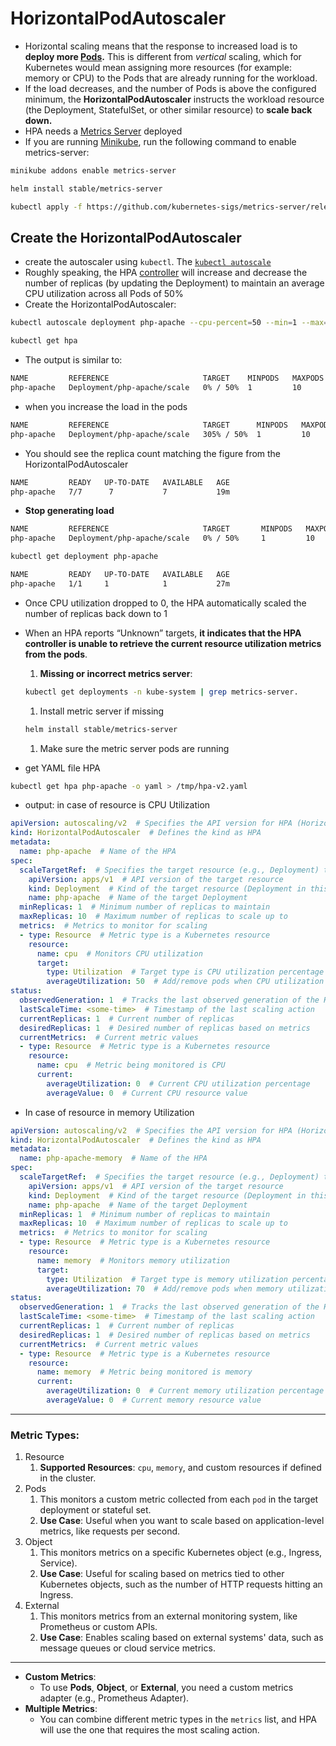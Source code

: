 # **HorizontalPodAutoscaler**

- Horizontal scaling means that the response to increased load is to **deploy more [Pods](https://kubernetes.io/docs/concepts/workloads/pods/).** This is different from *vertical* scaling, which for Kubernetes would mean assigning more resources (for example: memory or CPU) to the Pods that are already running for the workload.
- If the load decreases, and the number of Pods is above the configured minimum, the **HorizontalPodAutoscaler** instructs the workload resource (the Deployment, StatefulSet, or other similar resource) to **scale back down.**
- HPA needs a [Metrics Server](https://github.com/kubernetes-sigs/metrics-server#readme) deployed
- If you are running [Minikube](https://kubernetes.io/docs/setup/learning-environment/minikube/), run the following command to enable metrics-server:

```bash
minikube addons enable metrics-server

helm install stable/metrics-server

kubectl apply -f https://github.com/kubernetes-sigs/metrics-server/releases/latest/download/components.yaml
```

## **Create the HorizontalPodAutoscaler**

- create the autoscaler using `kubectl`. The [`kubectl autoscale`](https://kubernetes.io/docs/reference/generated/kubectl/kubectl-commands#autoscale)
- Roughly speaking, the HPA [controller](https://kubernetes.io/docs/concepts/architecture/controller/) will increase and decrease the number of replicas (by updating the Deployment) to maintain an average CPU utilization across all Pods of 50%
- Create the HorizontalPodAutoscaler:

```bash
kubectl autoscale deployment php-apache --cpu-percent=50 --min=1 --max=10

kubectl get hpa
```

- The output is similar to:

```bash
NAME         REFERENCE                     TARGET    MINPODS   MAXPODS   REPLICAS   AGE
php-apache   Deployment/php-apache/scale   0% / 50%  1         10        1          18s

```

- when you increase the load in the pods

```bash
NAME         REFERENCE                     TARGET      MINPODS   MAXPODS   REPLICAS   AGE
php-apache   Deployment/php-apache/scale   305% / 50%  1         10        1          3m
```

- You should see the replica count matching the figure from the HorizontalPodAutoscaler

```bash
NAME         READY   UP-TO-DATE   AVAILABLE   AGE
php-apache   7/7      7           7           19m
```

- **Stop generating load [](https://kubernetes.io/docs/tasks/run-application/horizontal-pod-autoscale-walkthrough/#stop-load)**

```bash
NAME         REFERENCE                     TARGET       MINPODS   MAXPODS   REPLICAS   AGE
php-apache   Deployment/php-apache/scale   0% / 50%     1         10        1          11m

kubectl get deployment php-apache

NAME         READY   UP-TO-DATE   AVAILABLE   AGE
php-apache   1/1     1            1           27m
```

- Once CPU utilization dropped to 0, the HPA automatically scaled the number of replicas back down to 1
- When an HPA reports “Unknown” targets, **it indicates that the HPA controller is unable to retrieve the current resource utilization metrics from the pods**.
    1. **Missing or incorrect metrics server**:
    
    ```bash
    kubectl get deployments -n kube-system | grep metrics-server.
    ```
    
    1. Install metric server if missing
    
    ```bash
    helm install stable/metrics-server
    ```
    
    1. Make sure the metric server pods are running
- get YAML file HPA

```bash
kubectl get hpa php-apache -o yaml > /tmp/hpa-v2.yaml
```

- output: in case of resource is CPU Utilization

```yaml
apiVersion: autoscaling/v2  # Specifies the API version for HPA (Horizontal Pod Autoscaler)
kind: HorizontalPodAutoscaler  # Defines the kind as HPA
metadata:
  name: php-apache  # Name of the HPA
spec:
  scaleTargetRef:  # Specifies the target resource (e.g., Deployment) to scale
    apiVersion: apps/v1  # API version of the target resource
    kind: Deployment  # Kind of the target resource (Deployment in this case)
    name: php-apache  # Name of the target Deployment
  minReplicas: 1  # Minimum number of replicas to maintain
  maxReplicas: 10  # Maximum number of replicas to scale up to
  metrics:  # Metrics to monitor for scaling
  - type: Resource  # Metric type is a Kubernetes resource
    resource:
      name: cpu  # Monitors CPU utilization
      target:
        type: Utilization  # Target type is CPU utilization percentage
        averageUtilization: 50  # Add/remove pods when CPU utilization crosses 50%
status:
  observedGeneration: 1  # Tracks the last observed generation of the HPA
  lastScaleTime: <some-time>  # Timestamp of the last scaling action
  currentReplicas: 1  # Current number of replicas
  desiredReplicas: 1  # Desired number of replicas based on metrics
  currentMetrics:  # Current metric values
  - type: Resource  # Metric type is a Kubernetes resource
    resource:
      name: cpu  # Metric being monitored is CPU
      current:
        averageUtilization: 0  # Current CPU utilization percentage
        averageValue: 0  # Current CPU resource value

```

- In case of resource in memory Utilization

```yaml
apiVersion: autoscaling/v2  # Specifies the API version for HPA (Horizontal Pod Autoscaler)
kind: HorizontalPodAutoscaler  # Defines the kind as HPA
metadata:
  name: php-apache-memory  # Name of the HPA
spec:
  scaleTargetRef:  # Specifies the target resource (e.g., Deployment) to scale
    apiVersion: apps/v1  # API version of the target resource
    kind: Deployment  # Kind of the target resource (Deployment in this case)
    name: php-apache  # Name of the target Deployment
  minReplicas: 1  # Minimum number of replicas to maintain
  maxReplicas: 10  # Maximum number of replicas to scale up to
  metrics:  # Metrics to monitor for scaling
  - type: Resource  # Metric type is a Kubernetes resource
    resource:
      name: memory  # Monitors memory utilization
      target:
        type: Utilization  # Target type is memory utilization percentage
        averageUtilization: 70  # Add/remove pods when memory utilization crosses 70%
status:
  observedGeneration: 1  # Tracks the last observed generation of the HPA
  lastScaleTime: <some-time>  # Timestamp of the last scaling action
  currentReplicas: 1  # Current number of replicas
  desiredReplicas: 1  # Desired number of replicas based on metrics
  currentMetrics:  # Current metric values
  - type: Resource  # Metric type is a Kubernetes resource
    resource:
      name: memory  # Metric being monitored is memory
      current:
        averageUtilization: 0  # Current memory utilization percentage
        averageValue: 0  # Current memory resource value
```

---

### Metric Types:

1. Resource
    1. **Supported Resources**: `cpu`, `memory`, and custom resources if defined in the cluster.
2. Pods
    1. This monitors a custom metric collected from each `pod` in the target deployment or stateful set.
    2. **Use Case**: Useful when you want to scale based on application-level metrics, like requests per second.
3. Object
    1. This monitors metrics on a specific Kubernetes object (e.g., Ingress, Service).
    2. **Use Case**: Useful for scaling based on metrics tied to other Kubernetes objects, such as the number of HTTP requests hitting an Ingress.
4. External
    1. This monitors metrics from an external monitoring system, like Prometheus or custom APIs.
    2. **Use Case**: Enables scaling based on external systems' data, such as message queues or cloud service metrics.

---

- **Custom Metrics**:
    - To use **Pods**, **Object**, or **External**, you need a custom metrics adapter (e.g., Prometheus Adapter).
- **Multiple Metrics**:
    - You can combine different metric types in the `metrics` list, and HPA will use the one that requires the most scaling action.
